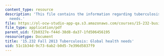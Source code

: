 ```yaml
---
content_type: resource
description: 'This file contains the information regarding tuberculosis: global health
  needs.'
file: https://ol-ocw-studio-app-qa.s3.amazonaws.com/courses/15-232-business-model-innovation-global-health-in-frontier-markets-fall-2013/51c1b34d9c736ab2b0d57e396d5837f9_MIT15_232F13_a1_tb_09.pdf
file_type: application/pdf
parent_uid: f2b0327e-f44d-38d8-da37-1fd506456195
resourcetype: Document
title: '15.232 Fall 2013 Tuberculosis: Global health needs'
uid: 51c1b34d-9c73-6ab2-b0d5-7e396d5837f9
---
```

